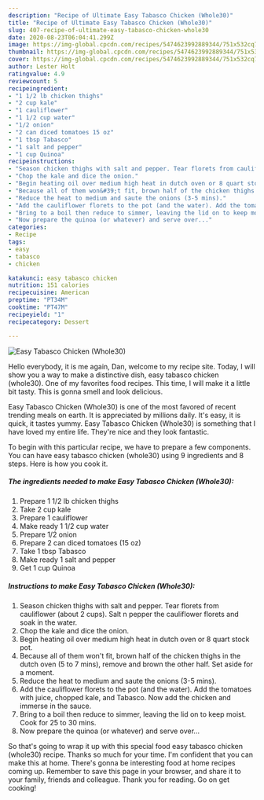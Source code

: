 ```yaml
---
description: "Recipe of Ultimate Easy Tabasco Chicken (Whole30)"
title: "Recipe of Ultimate Easy Tabasco Chicken (Whole30)"
slug: 407-recipe-of-ultimate-easy-tabasco-chicken-whole30
date: 2020-08-23T06:04:41.299Z
image: https://img-global.cpcdn.com/recipes/5474623992889344/751x532cq70/easy-tabasco-chicken-whole30-recipe-main-photo.jpg
thumbnail: https://img-global.cpcdn.com/recipes/5474623992889344/751x532cq70/easy-tabasco-chicken-whole30-recipe-main-photo.jpg
cover: https://img-global.cpcdn.com/recipes/5474623992889344/751x532cq70/easy-tabasco-chicken-whole30-recipe-main-photo.jpg
author: Lester Holt
ratingvalue: 4.9
reviewcount: 5
recipeingredient:
- "1 1/2 lb chicken thighs"
- "2 cup kale"
- "1 cauliflower"
- "1 1/2 cup water"
- "1/2 onion"
- "2 can diced tomatoes 15 oz"
- "1 tbsp Tabasco"
- "1 salt and pepper"
- "1 cup Quinoa"
recipeinstructions:
- "Season chicken thighs with salt and pepper. Tear florets from cauliflower (about 2 cups). Salt n pepper the cauliflower florets and soak in the water."
- "Chop the kale and dice the onion."
- "Begin heating oil over medium high heat in dutch oven or 8 quart stock pot."
- "Because all of them won&#39;t fit, brown half of the chicken thighs in the dutch oven (5 to 7 mins), remove and brown the other half. Set aside for a moment."
- "Reduce the heat to medium and saute the onions (3-5 mins)."
- "Add the cauliflower florets to the pot (and the water). Add the tomatoes with juice, chopped kale, and Tabasco. Now add the chicken and immerse in the sauce."
- "Bring to a boil then reduce to simmer, leaving the lid on to keep moist. Cook for 25 to 30 mins."
- "Now prepare the quinoa (or whatever) and serve over..."
categories:
- Recipe
tags:
- easy
- tabasco
- chicken

katakunci: easy tabasco chicken 
nutrition: 151 calories
recipecuisine: American
preptime: "PT34M"
cooktime: "PT47M"
recipeyield: "1"
recipecategory: Dessert

---
```



![Easy Tabasco Chicken (Whole30)](https://img-global.cpcdn.com/recipes/5474623992889344/751x532cq70/easy-tabasco-chicken-whole30-recipe-main-photo.jpg)

Hello everybody, it is me again, Dan, welcome to my recipe site. Today, I will show you a way to make a distinctive dish, easy tabasco chicken (whole30). One of my favorites food recipes. This time, I will make it a little bit tasty. This is gonna smell and look delicious.

Easy Tabasco Chicken (Whole30) is one of the most favored of recent trending meals on earth. It is appreciated by millions daily. It's easy, it is quick, it tastes yummy. Easy Tabasco Chicken (Whole30) is something that I have loved my entire life. They're nice and they look fantastic.




To begin with this particular recipe, we have to prepare a few components. You can have easy tabasco chicken (whole30) using 9 ingredients and 8 steps. Here is how you cook it.

##### The ingredients needed to make Easy Tabasco Chicken (Whole30):

1. Prepare 1 1/2 lb chicken thighs
1. Take 2 cup kale
1. Prepare 1 cauliflower
1. Make ready 1 1/2 cup water
1. Prepare 1/2 onion
1. Prepare 2 can diced tomatoes (15 oz)
1. Take 1 tbsp Tabasco
1. Make ready 1 salt and pepper
1. Get 1 cup Quinoa




##### Instructions to make Easy Tabasco Chicken (Whole30):

1. Season chicken thighs with salt and pepper. Tear florets from cauliflower (about 2 cups). Salt n pepper the cauliflower florets and soak in the water.
1. Chop the kale and dice the onion.
1. Begin heating oil over medium high heat in dutch oven or 8 quart stock pot.
1. Because all of them won&#39;t fit, brown half of the chicken thighs in the dutch oven (5 to 7 mins), remove and brown the other half. Set aside for a moment.
1. Reduce the heat to medium and saute the onions (3-5 mins).
1. Add the cauliflower florets to the pot (and the water). Add the tomatoes with juice, chopped kale, and Tabasco. Now add the chicken and immerse in the sauce.
1. Bring to a boil then reduce to simmer, leaving the lid on to keep moist. Cook for 25 to 30 mins.
1. Now prepare the quinoa (or whatever) and serve over...




So that's going to wrap it up with this special food easy tabasco chicken (whole30) recipe. Thanks so much for your time. I'm confident that you can make this at home. There's gonna be interesting food at home recipes coming up. Remember to save this page in your browser, and share it to your family, friends and colleague. Thank you for reading. Go on get cooking!
